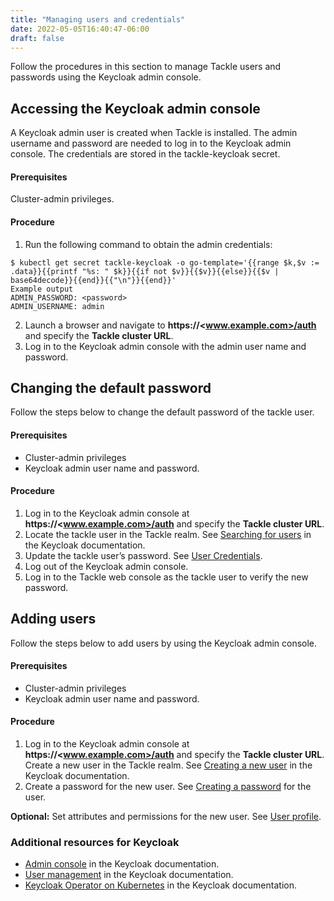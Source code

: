 ```yaml
---
title: "Managing users and credentials"
date: 2022-05-05T16:40:47-06:00
draft: false
---
```


Follow the procedures in this section to  manage Tackle users and passwords using the Keycloak admin console.

## Accessing the Keycloak admin console
A Keycloak admin user is created when Tackle is installed. The admin username and password are needed to log in to the Keycloak admin console. The credentials are stored in the tackle-keycloak secret.

#### Prerequisites

Cluster-admin privileges.

#### Procedure
1. Run the following command to obtain the admin credentials:
```
$ kubectl get secret tackle-keycloak -o go-template='{{range $k,$v := .data}}{{printf "%s: " $k}}{{if not $v}}{{$v}}{{else}}{{$v | base64decode}}{{end}}{{"\n"}}{{end}}'
Example output
ADMIN_PASSWORD: <password>
ADMIN_USERNAME: admin
```
2. Launch a browser and navigate to **https://<www.example.com>/auth** and specify the **Tackle cluster URL**.
3. Log in to the Keycloak admin console with the admin user name and password.

## Changing the default password
Follow the steps below to change the default password of the tackle user.

#### Prerequisites

* Cluster-admin privileges
* Keycloak admin user name and password.

#### Procedure
1. Log in to the Keycloak admin console at **https://<www.example.com>/auth** and specify the **Tackle cluster URL**.
2. Locate the tackle user in the Tackle realm. See [Searching for users](https://www.keycloak.org/docs/latest/server_admin/index.html#searching-for-users) in the Keycloak documentation.
3. Update the tackle user’s password. See [User Credentials](https://www.keycloak.org/docs/latest/server_admin/index.html#_user-credentials).
4. Log out of the Keycloak admin console.
5. Log in to the Tackle web console as the tackle user to verify the new password.

## Adding users
Follow the steps below to add users by using the Keycloak admin console.

#### Prerequisites

* Cluster-admin privileges
* Keycloak admin user name and password.

#### Procedure
1. Log in to the Keycloak admin console at **https://<www.example.com>/auth** and specify the **Tackle cluster URL**.
Create a new user in the Tackle realm. See [Creating a new user](https://www.keycloak.org/docs/latest/server_admin/index.html#_create-new-user) in the Keycloak documentation.
2. Create a password for the new user. See [Creating a password](https://www.keycloak.org/docs/latest/server_admin/index.html#creating-a-password-for-the-user) for the user.

**Optional:** Set attributes and permissions for the new user. See [User profile](https://www.keycloak.org/docs/latest/server_admin/index.html#user-profile).

### Additional resources for Keycloak

* [Admin console](https://www.keycloak.org/docs/latest/server_admin/#admin-console) in the Keycloak documentation.
* [User management](https://www.keycloak.org/docs/latest/server_admin/#user-management) in the Keycloak documentation.
* [Keycloak Operator on Kubernetes](https://www.keycloak.org/getting-started/getting-started-operator-kubernetes) in the Keycloak documentation.
